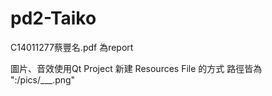 # pd2-Taiko

C14011277蔡豐名.pdf 為report

圖片、音效使用Qt Project 新建 Resources File 的方式
路徑皆為 ":/pics/___.png"
